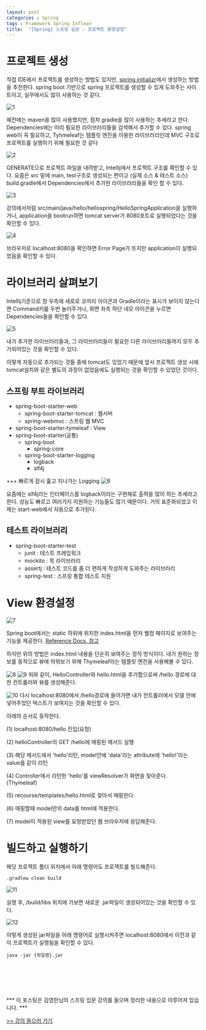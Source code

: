 ```yaml
---
layout: post
categories : Spring
tags : Framework Spring Inflean  
title:  "[Spring] 스프링 입문 - 프로젝트 환경설정"
---
```


# 프로젝트 생성
직접 IDE에서 프로젝트를 생성하는 방법도 있지만, [spring initializr](https://start.spring.io/)에서 생성하는 방법을 추천한다. 
spring boot 기반으로 spring 프로젝트를 생성할 수 있게 도와주는 사이트이고, 
실무에서도 많이 사용하는 것 같다. 

![1](/img/in-post/post-spring-intro-project-setting/1.png)

예전에는 maven을 많이 사용했지만, 점차 gradle을 많이 사용하는 추세라고 한다. 
Dependencies에는 미리 필요한 라이브러리들을 검색해서 추가할 수 있다. 
spring web이 꼭 필요하고, Tyhmeleaf는 템플릿 엔진을 이용한 라이브러리인데 MVC 구조로 프로젝트를 실행하기 위해 필요한 것 같다


![2](/img/in-post/post-spring-intro-project-setting/2.png)

GENERATE으로 프로젝트 파일을 내려받고, Intellij에서 프로젝트 구조를 확인할 수 있다. 
요즘은 src 밑에 main, test구조로 생성되는 편이고 (실제 소스 & 테스트 소스)
build.gradle에서 Dependencies에서 추가한 라이브러리들을 확인 할 수 있다. 


![3](/img/in-post/post-spring-intro-project-setting/3.png)

강의에서처럼 src/main/java/hello/hellospring/HelloSpringApplication을 실행하거나, application을 bootrun하면 tomcat server가 8080포트로 실행되었다는 것을 확인할 수 있다. 

![4](/img/in-post/post-spring-intro-project-setting/4.png)

브라우저로 localhost:8080을 확인하면 Error Page가 뜨지만 application이 실행되었음을 확인할 수 있다. 


# 라이브러리 살펴보기


Intellij기준으로 창 우측에 세로로 코끼리 아이콘과 Gradle이라는 표시가 보이지 않는다면 
Command키를 두번 눌러주거나, 화면 좌측 하단 네모 아이콘을 누르면 Dependencies들을 확인할 수 있다. 

![5](/img/in-post/post-spring-intro-project-setting/5.png)

내가 추가한 라이브러리들과, 그 라이브러리들이 필요한 다른 라이브러리들까지 모두 추가되어있는 것을 확인할 수 있다.

이렇게 자동으로 추가되는 것들 중에 tomcat도 있었기 때문에 앞서 프로젝트 생성 시에 tomcat설치와 같은 별도의 과정이 없었음에도 실행되는 것을 확인할 수 있었던 것이다. 


## 스프링 부트 라이브러리
- spring-boot-starter-web
  - spring-boot-starter-tomcat : 웹서버
  - spring-webmvc : 스프링 웹 MVC
- spring-boot-starter-tymeleaf : View
- spring-boot-starter(공통) 
  - spring-boot
    - spring-core
  - spring-boot-starter-logging
    - logback
    - slf4j

+++ 빠르게 잠시 훑고 지나가는 Logging
![6](/img/in-post/post-spring-intro-project-setting/6.png)

요즘에는 slf4j라는 인터페이스를 logback이라는 구현체로 출력을 많이 하는 추세라고 한다. 
성능도 빠르고 여러가지 지원하는 기능들도 많기 때문이다. 
거의 표준화되었고 이제는 start-web에서 자동으로 추가된다. 

## 테스트 라이브러리
- spring-boot-starter-test
  - junit : 테스트 프레임워크
  - mockito : 목 라이브러리 
  - assertj : 테스트 코드를 좀 더 편하게 작성하게 도와주는 라이브러리
  - spring-test : 스프링 통합 테스트 지원
 

# View 환경설정
![7](/img/in-post/post-spring-intro-project-setting/7.png)

Spring boot에서는 static 하위에 위치한 index.html을 먼저 웰컴 페이지로 보여주는 기능을 제공한다. 
[Reference Docs. 참고](https://docs.spring.io/spring-boot/docs/current/reference/html/web.html#web.servlet.spring-mvc.welcome-page)


하지만 위의 방법은 index.html 내용을 단순히 보여주는 정적 방식이다. 
내가 원하는 정보를 동적으로 뷰에 띄워보기 위해 Thymeleaf라는 템플릿 엔진을 사용해볼 수 있다.

![8](/img/in-post/post-spring-intro-project-setting/8.png)
![9](/img/in-post/post-spring-intro-project-setting/9.png)
위와 같이, HelloController와 hello.html을 추가함으로써 /hello 경로에 대한 컨트롤러와 뷰를 생성해준다. 

![10](/img/in-post/post-spring-intro-project-setting/10.png)
다시 localhost:8080에서 /hello경로에 들어가면 내가 컨트롤러에서 모델 안에 넣어주었던 텍스트가 보여지는 것을 확인할 수 있다. 

아래의 순서로 동작한다. 

(1) localhost:8080/hello 진입(요청)

(2) helloController의 GET /hello에 매핑된 메서드 실행 

(3) 해당 메서드에서 'hello'리턴, model안에 'data'라는 attribute에 'hello!'라는 value를 같이 리턴

(4) Controller에서 리턴한 'hello'를 viewResolver가 화면을 찾아준다. (Thymeleaf)

(5) recourse/templates/hello.html로 찾아서 매핑한다. 

(6) 매핑할때 model안의 data를 html에 적용한다. 

(7) model이 적용된 view를 요청받았던 웹 브라우저에 응답해준다.

# 빌드하고 실행하기 

해당 프로젝트 폴더 위치에서 아래 명령어도 프로젝트를 빌드해준다. 

~~~
.gradlew clean build
~~~

![11](/img/in-post/post-spring-intro-project-setting/11.png)

실행 후, /build/libs 위치에 가보면 새로운 .jar파일이 생성되어있는 것을 확인할 수 있다. 

![12](/img/in-post/post-spring-intro-project-setting/12.png)

이렇게 생성된 jar파일을 아래 명령어로 실행시켜주면 localhost:8080에서 이전과 같이 프로젝트가 실행됨을 확인할 수 있다. 

~~~
java -jar {파일명}.jar
~~~

<br>
<br>
<br>
<br>
<br>
*** 이 포스팅은 김영한님의 스프링 입문 강의를 들으며 정리한 내용으로 이루어져 있습니다. ***

[>> 강의 들으러 가기](https://inf.run/g2VX)
